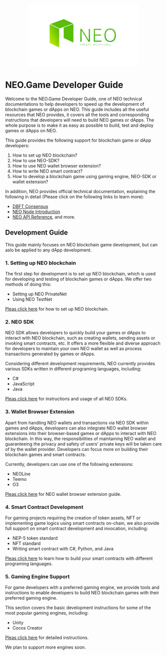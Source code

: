 <div align="center">  
<img src="./images/neo-logo.png" alt="NEO-Tutorial" height="200">
</div>

# NEO.Game Developer Guide
Welcome to the NEO.Game Developer Guide, one of NEO technical documentations to help developers to speed up the development of blockchain games or dApps on NEO. This guide includes all the useful resources that NEO provides, it covers all the tools and corresponding instructions that developers will need to build NEO games or dApps. The whole purpose is to make it as easy as possible to build, test and deploy games or dApps on NEO.

This guide provides the following support for blockchain game or dApp developers:
1. How to set up NEO blockchain?
2. How to use NEO-SDK?
3. How to use NEO wallet browser extension?
4. How to write NEO smart contract?
5. How to develop a blockchain game using gaming engine, NEO-SDK or wallet extension?

In addition, NEO provides official technical documentation, explaining the following in detail (Please click on the following links to learn more): 
* [DBFT Consensus](https://docs.neo.org/en-us/basic/consensus/whitepaper.html)
* [NEO Node Introduction](https://docs.neo.org/en-us/node/introduction.html)
* [NEO API Reference](https://docs.neo.org/en-us/node/cli/latest-version/api.html), and more.

## Development Guide
This guide mainly focuses on NEO blockchain game development, but can aslo be applied to any dApp development. 
### **1. Setting up NEO blockchain**
The first step for development is to set up NEO blockchain, which is used for developing and testing of blockchain games or dApps. We offer two methods of doing this:
* Setting up NEO PrivateNet
* Using NEO TestNet

[Pleas click here](./1.Setting_Up_NEO_Blockchain.md) for how to set up NEO blockchain.
### **2. NEO SDK**
NEO SDK allows developers to quickly build your games or dApps to interact with NEO blockchain, such as creating wallets, sending assets or invoking smart contracts, etc. It offers a more flexible and diverse approach for developers to maintain your own NEO wallet as well as process transactions generated by games or dApps. 

Considering different development requirements, NEO currently provides various SDKs written in different programing languages, including:
* C#
* JavaScript
* Java

[Pleas click here](./2.NEO_SDK.md) for instructions and usage of all NEO SDKs.

### **3. Wallet Browser Extension**
Apart from handling NEO wallets and transactions via NEO SDK within games and dApps, developers can also integrate NEO wallet browser extensions into their browser-based games or dApps to interact with NEO blockchain. In this way, the responsibilities of maintaining NEO wallet and guaranteeing the privacy and safety of users' private keys will be taken care of by the wallet provider. Developers can focus more on building their blockchain games and smart contracts.

Currently, developers can use one of the following extensions:
* NEOLine
* Teemo
* O3

[Pleas click here](./3.Wallet_Browser_Extension.md) for NEO wallet browser extension guide.

### **4. Smart Contract Development**
For gaming projects requiring the creation of token assets, NFT or implementing game logics using smart contracts on-chain, we also provide full support on smart contract development and invocation, including:
* NEP-5 token standard
* NFT standard 
* Writing smart contract with C#, Python, and Java

[Pleas click here](./4.Smart_Contract_Development.md) to learn how to build your smart contracts with different programing languages.


### **5. Gaming Engine Support**
For game developers with a preferred gaming engine, we provide tools and instructions to enable developers to build NEO blockchain games with their preferred gaming engine.

This section covers the basic development instructions for some of the most popular gaming engines, including:
* Unity
* Cocos Creator

[Pleas click here](./5.Gaming_Engine_Support.md) for detailed instructions. 

We plan to support more engines soon.

